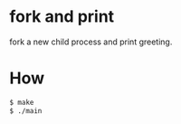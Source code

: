 # fork and print

fork a new child process and print greeting.

# How

```bash
$ make
$ ./main
```

